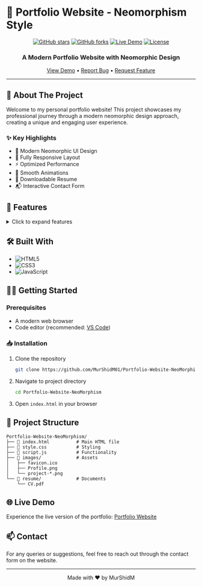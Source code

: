 # 🎨 Portfolio Website - Neomorphism Style

<div align="center">

[![GitHub stars](https://img.shields.io/github/stars/MurShidM01/Portfolio-Website-Neomorphism?style=for-the-badge)](https://github.com/MurShidM01/Portfolio-Website-Neomorphism/stargazers)
[![GitHub forks](https://img.shields.io/github/forks/MurShidM01/Portfolio-Website-Neomorphism?style=for-the-badge)](https://github.com/MurShidM01/Portfolio-Website-Neomorphism/network)
[![Live Demo](https://img.shields.io/badge/demo-online-green.svg?style=for-the-badge)](https://murshidm01.github.io/Portfolio-Website-Neomorphism/)
[![License](https://img.shields.io/github/license/MurShidM01/Portfolio-Website-Neomorphism?style=for-the-badge)](LICENSE)

<h3>A Modern Portfolio Website with Neomorphic Design</h3>

[View Demo](https://murshidm01.github.io/Portfolio-Website-Neomorphism/) • [Report Bug](https://github.com/MurShidM01/Portfolio-Website-Neomorphism/issues) • [Request Feature](https://github.com/MurShidM01/Portfolio-Website-Neomorphism/issues)

</div>

---

## 🌟 About The Project

Welcome to my personal portfolio website! This project showcases my professional journey through a modern neomorphic design approach, creating a unique and engaging user experience.

### ✨ Key Highlights

- 🎯 Modern Neomorphic UI Design
- 📱 Fully Responsive Layout
- ⚡ Optimized Performance
- 🌙 Smooth Animations
- 📄 Downloadable Resume
- 📬 Interactive Contact Form

## 🚀 Features

<details>
<summary>Click to expand features</summary>

- **Responsive Design** 📱
  - Seamless experience across all devices
  - Mobile-first approach
  - Fluid layouts and transitions

- **Interactive Elements** ✨
  - Smooth scroll animations
  - Dynamic content loading
  - Hover effects and transitions

- **Professional Sections** 📋
  - About Me
  - Skills & Expertise
  - Project Showcase
  - Contact Information
  - Downloadable Resume

</details>

## 🛠️ Built With

- ![HTML5](https://img.shields.io/badge/HTML5-E34F26?style=flat-square&logo=html5&logoColor=white)
- ![CSS3](https://img.shields.io/badge/CSS3-1572B6?style=flat-square&logo=css3&logoColor=white)
- ![JavaScript](https://img.shields.io/badge/JavaScript-F7DF1E?style=flat-square&logo=javascript&logoColor=black)

## 🏃‍♂️ Getting Started

### Prerequisites

- A modern web browser
- Code editor (recommended: [VS Code](https://code.visualstudio.com/))

### 📥 Installation

1. Clone the repository
   ```sh
   git clone https://github.com/MurShidM01/Portfolio-Website-NeoMorphism.git
   ```
2. Navigate to project directory
   ```sh
   cd Portfolio-Website-NeoMorphism
   ```
3. Open `index.html` in your browser

## 📂 Project Structure

```
Portfolio-Website-NeoMorphism/
├── 📄 index.html          # Main HTML file
├── 🎨 style.css           # Styling
├── 🔧 script.js           # Functionality
├── 📁 images/             # Assets
│   ├── favicon.ico
│   ├── Profile.png
│   └── project-*.png
└── 📁 resume/             # Documents
    └── CV.pdf
```

## 🌐 Live Demo

Experience the live version of the portfolio: [Portfolio Website](https://murshidm01.github.io/Portfolio-Website-Neomorphism/)

## 📫 Contact

For any queries or suggestions, feel free to reach out through the contact form on the website.

---

<div align="center">
Made with ❤️ by MurShidM
</div>
